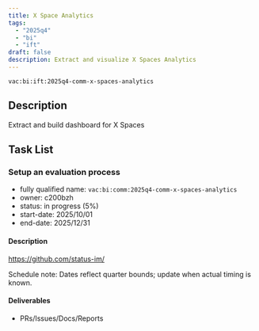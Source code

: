 ```yaml
---
title: X Space Analytics
tags:
  - "2025q4"
  - "bi"
  - "ift"
draft: false
description: Extract and visualize X Spaces Analytics
---
```


`vac:bi:ift:2025q4-comm-x-spaces-analytics`

## Description

Extract and build dashboard for X Spaces

## Task List

### Setup an evaluation process

* fully qualified name: `vac:bi:comm:2025q4-comm-x-spaces-analytics`
* owner: c200bzh
* status: in progress (5%)
* start-date: 2025/10/01
* end-date: 2025/12/31

#### Description

https://github.com/status-im/

Schedule note: Dates reflect quarter bounds; update when actual timing is known.
#### Deliverables
- PRs/Issues/Docs/Reports

